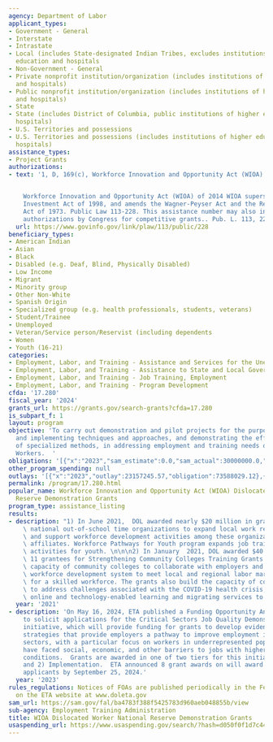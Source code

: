 ```yaml
---
agency: Department of Labor
applicant_types:
- Government - General
- Interstate
- Intrastate
- Local (includes State-designated Indian Tribes, excludes institutions of higher
  education and hospitals
- Non-Government - General
- Private nonprofit institution/organization (includes institutions of higher education
  and hospitals)
- Public nonprofit institution/organization (includes institutions of higher education
  and hospitals)
- State
- State (includes District of Columbia, public institutions of higher education and
  hospitals)
- U.S. Territories and possessions
- U.S. Territories and possessions (includes institutions of higher education and
  hospitals)
assistance_types:
- Project Grants
authorizations:
- text: '1, D, 169(c), Workforce Innovation and Opportunity Act (WIOA) of 2014


    Workforce Innovation and Opportunity Act (WIOA) of 2014 WIOA supersedes the Workforce
    Investment Act of 1998, and amends the Wagner-Peyser Act and the Rehabilitation
    Act of 1973. Public Law 113-228. This assistance number may also include additional
    authorizations by Congress for competitive grants.. Pub. L. 113, 228.'
  url: https://www.govinfo.gov/link/plaw/113/public/228
beneficiary_types:
- American Indian
- Asian
- Black
- Disabled (e.g. Deaf, Blind, Physically Disabled)
- Low Income
- Migrant
- Minority group
- Other Non-White
- Spanish Origin
- Specialized group (e.g. health professionals, students, veterans)
- Student/Trainee
- Unemployed
- Veteran/Service person/Reservist (including dependents
- Women
- Youth (16-21)
categories:
- Employment, Labor, and Training - Assistance and Services for the Unemployed
- Employment, Labor, and Training - Assistance to State and Local Governments
- Employment, Labor, and Training - Job Training, Employment
- Employment, Labor, and Training - Program Development
cfda: '17.280'
fiscal_year: '2024'
grants_url: https://grants.gov/search-grants?cfda=17.280
is_subpart_f: 1
layout: program
objective: 'To carry out demonstration and pilot projects for the purpose of developing
  and implementing techniques and approaches, and demonstrating the effectiveness
  of specialized methods, in addressing employment and training needs of Dislocated
  Workers.  '
obligations: '[{"x":"2023","sam_estimate":0.0,"sam_actual":30000000.0,"usa_spending_actual":73351716.45},{"x":"2024","sam_estimate":0.0,"sam_actual":33000000.0,"usa_spending_actual":76855094.86},{"x":"2025","sam_estimate":0.0,"sam_actual":30000000.0,"usa_spending_actual":0.0}]'
other_program_spending: null
outlays: '[{"x":"2023","outlay":23157245.57,"obligation":73588029.12},{"x":"2024","outlay":31633792.86,"obligation":76921591.37},{"x":"2025","outlay":0.0,"obligation":0.0}]'
permalink: /program/17.280.html
popular_name: Workforce Innovation and Opportunity Act (WIOA) Dislocated Worker National
  Reserve Demonstration Grants
program_type: assistance_listing
results:
- description: "1) In June 2021,  DOL awarded nearly $20 million in grants to four\
    \ national out-of-school time organizations to expand local work readiness programs\
    \ and support workforce development activities among these organizations’ local\
    \ affiliates. Workforce Pathways for Youth program expands job training and workforce\
    \ activities for youth. \n\n\n2) In January  2021, DOL awarded $40 million to\
    \ 11 grantees for Strengthening Community Colleges Training Grants to build the\
    \ capacity of community colleges to collaborate with employers and the public\
    \ workforce development system to meet local and regional labor market demand\
    \ for a skilled workforce. The grants also build the capacity of community colleges\
    \ to address challenges associated with the COVID-19 health crisis, such as expanding\
    \ online and technology-enabled learning and migrating services to a virtual environment."
  year: '2021'
- description: 'On May 16, 2024, ETA published a Funding Opportunity Announcement
    to solicit applications for the Critical Sectors Job Quality Demonstration Grant
    initiative, which will provide funding for grants to develop evidence-based workforce
    strategies that provide employers a pathway to improve employment in targeted
    sectors, with a particular focus on workers in underrepresented populations that
    have faced social, economic, and other barriers to jobs with higher-quality working
    conditions.  Grants are awarded in one of two tiers for this initiative: 1) Planning
    and 2) Implementation.  ETA announced 8 grant awards on will award grants to successful
    applicants by September 25, 2024.'
  year: '2023'
rules_regulations: Notices of FOAs are published periodically in the Federal Register
  on the ETA website at www.doleta.gov
sam_url: https://sam.gov/fal/ba4783f388f5425783d960aeb048855b/view
sub-agency: Employment Training Administration
title: WIOA Dislocated Worker National Reserve Demonstration Grants
usaspending_url: https://www.usaspending.gov/search/?hash=d050f0f1d7c44a131da278f44ff2f078
---
```

